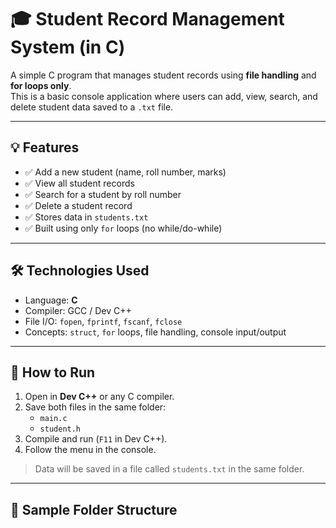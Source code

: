 # 🎓 Student Record Management System (in C)

A simple C program that manages student records using **file handling** and **for loops only**.  
This is a basic console application where users can add, view, search, and delete student data saved to a `.txt` file.

---

## 💡 Features

- ✅ Add a new student (name, roll number, marks)
- ✅ View all student records
- ✅ Search for a student by roll number
- ✅ Delete a student record
- ✅ Stores data in `students.txt`
- ✅ Built using only `for` loops (no while/do-while)

---

## 🛠️ Technologies Used

- Language: **C**
- Compiler: GCC / Dev C++
- File I/O: `fopen`, `fprintf`, `fscanf`, `fclose`
- Concepts: `struct`, `for` loops, file handling, console input/output

---

## 🧩 How to Run

1. Open in **Dev C++** or any C compiler.
2. Save both files in the same folder:
    - `main.c`
    - `student.h`
3. Compile and run (`F11` in Dev C++).
4. Follow the menu in the console.

> Data will be saved in a file called `students.txt` in the same folder.

---

## 📂 Sample Folder Structure

